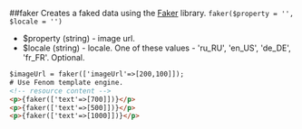 ##faker
Creates a faked data using the [Faker](https://github.com/fzaninotto/Faker) library.
```faker($property = '', $locale = '')```
- $property (string) - image url. 
- $locale (string) - locale. One of these values - 'ru_RU', 'en_US', 'de_DE', 'fr_FR'. Optional.
```html
$imageUrl = faker(['imageUrl'=>[200,100]]);
# Use Fenom template engine. 
<!-- resource content -->
<p>{faker(['text'=>[700]])}</p>
<p>{faker(['text'=>[500]])}</p>
<p>{faker(['text'=>[1000]])}</p>
```